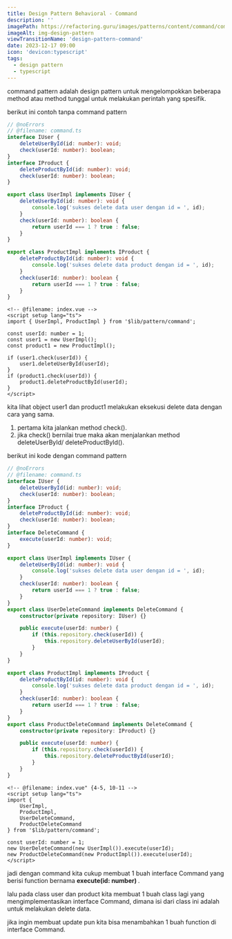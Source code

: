 ```yaml
---
title: Design Pattern Behavioral - Command
description: ''
imagePath: https://refactoring.guru/images/patterns/content/command/command-en-2x.png
imageAlt: img-design-pattern
viewTransitionName: 'design-pattern-command'
date: 2023-12-17 09:00
icon: 'devicon:typescript'
tags:
  - design pattern
  - typescript
---
```


command pattern adalah design pattern untuk mengelompokkan beberapa method atau method tunggal untuk melakukan perintah yang spesifik.

berikut ini contoh tanpa command pattern

```ts
// @noErrors
// @filename: command.ts
interface IUser {
	deleteUserById(id: number): void;
	check(userId: number): boolean;
}
interface IProduct {
	deleteProductById(id: number): void;
	check(userId: number): boolean;
}

export class UserImpl implements IUser {
	deleteUserById(id: number): void {
		console.log('sukses delete data user dengan id = ', id);
	}
	check(userId: number): boolean {
		return userId === 1 ? true : false;
	}
}

export class ProductImpl implements IProduct {
	deleteProductById(id: number): void {
		console.log('sukses delete data product dengan id = ', id);
	}
	check(userId: number): boolean {
		return userId === 1 ? true : false;
	}
}
```

```vue
<!-- @filename: index.vue -->
<script setup lang="ts">
import { UserImpl, ProductImpl } from '$lib/pattern/command';

const userId: number = 1;
const user1 = new UserImpl();
const product1 = new ProductImpl();

if (user1.check(userId)) {
	user1.deleteUserById(userId);
}
if (product1.check(userId)) {
	product1.deleteProductById(userId);
}
</script>
```

kita lihat object user1 dan product1 melakukan eksekusi delete data dengan cara yang sama.

1. pertama kita jalankan method check().
2. jika check() bernilai true maka akan menjalankan method deleteUserById/ deleteProductById().

berikut ini kode dengan command pattern

```ts
// @noErrors
// @filename: command.ts
interface IUser {
	deleteUserById(id: number): void;
	check(userId: number): boolean;
}
interface IProduct {
	deleteProductById(id: number): void;
	check(userId: number): boolean;
}
interface DeleteCommand {
	execute(userId: number): void;
}

export class UserImpl implements IUser {
	deleteUserById(id: number): void {
		console.log('sukses delete data user dengan id = ', id);
	}
	check(userId: number): boolean {
		return userId === 1 ? true : false;
	}
}
export class UserDeleteCommand implements DeleteCommand {
	constructor(private repository: IUser) {}

	public execute(userId: number) {
		if (this.repository.check(userId)) {
			this.repository.deleteUserById(userId);
		}
	}
}

export class ProductImpl implements IProduct {
	deleteProductById(id: number): void {
		console.log('sukses delete data product dengan id = ', id);
	}
	check(userId: number): boolean {
		return userId === 1 ? true : false;
	}
}
export class ProductDeleteCommand implements DeleteCommand {
	constructor(private repository: IProduct) {}

	public execute(userId: number) {
		if (this.repository.check(userId)) {
			this.repository.deleteProductById(userId);
		}
	}
}
```

```vue
<!-- @filename: index.vue" {4-5, 10-11 -->
<script setup lang="ts">
import {
	UserImpl,
	ProductImpl,
	UserDeleteCommand,
	ProductDeleteCommand
} from '$lib/pattern/command';

const userId: number = 1;
new UserDeleteCommand(new UserImpl()).execute(userId);
new ProductDeleteCommand(new ProductImpl()).execute(userId);
</script>
```

jadi dengan command kita cukup membuat 1 buah interface Command yang berisi function bernama
<b> execute(id: number) </b>.

lalu pada class user dan product kita membuat 1 buah class lagi yang mengimplementasikan interface Command, dimana isi dari class ini adalah untuk melakukan delete data.

jika ingin membuat update pun kita bisa menambahkan 1 buah function di interface Command.
